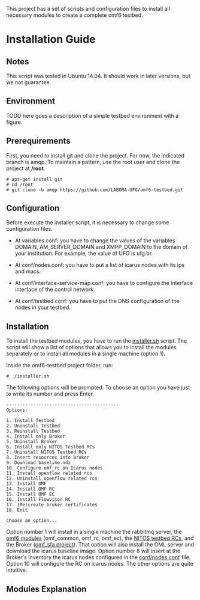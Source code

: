 This project has a set of scripts and configuration files to install all necessary modules to create a complete omf6 testbed.

Installation Guide
==================

Notes
-----
This script was tested in Ubuntu 14.04. It should work in later versions, but we not guarantee.

Environment
-----------

TODO here goes a description of a simple testbed environment with a figure.

Prerequirements
---------------
First, you need to install git and clone the project. For now, the indicated branch is amqp. To maintain a pattern, use the root user and clone the project at **/root**.

    # apt-get install git
    # cd /root
    # git clone -b amqp https://github.com/LABORA-UFG/omf6-testbed.git

Configuration
-------------
Before execute the installer script, it is necessary to change some configuration files.

* At variables.conf: you have to change the values of the variables DOMAIN, AM_SERVER_DOMAIN and XMPP_DOMAIN to the domain of your institution. For example, the value of UFG is ufg.br.

* At conf/nodes.conf: you have to put a list of icarus nodes with its ips and macs.

* At conf/interface-service-map.conf: you have to configure the interface interface of the control network.

* At conf/testbed.conf: you have to put the DNS configuration of the nodes in your testbed.


Installation
------------
To install the testbed modules, you have to run the [installer.sh](installer.sh) script. The script will show a list of options that allows you to install the modules separately or to install all modules in a single machine (option 1).

Inside the omf6-testbed project folder, run:

    # ./installer.sh

The following options will be prompted. To choose an option you have just to write its number and press Enter.

    ------------------------------------------
    Options:
    
    1. Install Testbed
    2. Uninstall Testbed
    3. Reinstall Testbed
    4. Install only Broker
    5. Uninstall Broker
    6. Install only NITOS Testbed RCs
    7. Uninstall NITOS Testbed RCs
    8. Insert resources into Broker
    9. Download baseline.ndz
    10. Configure omf_rc on Icarus nodes
    11. Install openflow related rcs
    12. Uninstall openflow related rcs
    13. Install OMF
    14. Install OMF RC
    15. Install OMF EC
    16. Install Flowvisor RC
    17. (Re)create broker certificates
    18. Exit
    
    Choose an option...
    
Option number 1 will install in a single machine the rabbitmq server, the [omf6 modules](https://github.com/LABORA-UFG/omf) (omf_common, omf_rc, omf_ec), the [NITOS testbed RCs](https://github.com/LABORA-UFG/nitos_testbed_rc), and the Broker ([omf_sfa project](https://github.com/LABORA-UFG/omf_sfa)). That option will also install the OML server and download the icarus baseline image.
Option number 8 will insert at the Broker's inventory the icarus nodes configured in the [conf/nodes.conf](conf/nodes.conf) file. Option 10 will configure the RC on icarus nodes. The other options are quite intuitive.

Modules Explanation
-------------------
